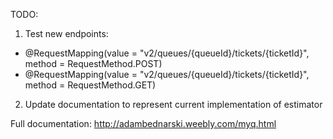
TODO:
1) Test new endpoints:
- @RequestMapping(value = "v2/queues/{queueId}/tickets/{ticketId}", method = RequestMethod.POST)
- @RequestMapping(value = "v2/queues/{queueId}/tickets/{ticketId}", method = RequestMethod.GET)
2) Update documentation to represent current implementation of estimator

Full documentation:
http://adambednarski.weebly.com/myq.html
